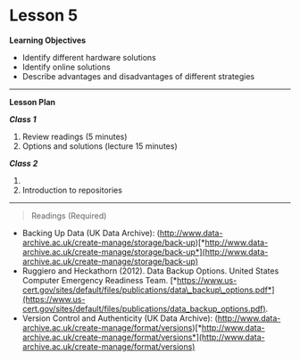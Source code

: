 Lesson 5
========

**Learning Objectives**
  - Identify different hardware solutions
  - Identify online solutions
  - Describe advantages and disadvantages of different strategies

---

**Lesson Plan**
  
*__Class 1__*  

1. Review readings (5 minutes)
2. Options and solutions (lecture 15 minutes) 

*__Class 2__*  

1. 
2. Introduction to repositories

---

> Readings (Required)

  - Backing Up Data (UK Data Archive): (http://www.data-archive.ac.uk/create-manage/storage/back-up)[*http://www.data-archive.ac.uk/create-manage/storage/back-up*](http://www.data-archive.ac.uk/create-manage/storage/back-up)
  - Ruggiero and Heckathorn (2012). Data Backup Options. United States Computer Emergency Readiness Team. [*https://www.us-cert.gov/sites/default/files/publications/data\_backup\_options.pdf*](https://www.us-cert.gov/sites/default/files/publications/data_backup_options.pdf).
  - Version Control and Authenticity (UK Data Archive): (http://www.data-archive.ac.uk/create-manage/format/versions)[*http://www.data-archive.ac.uk/create-manage/format/versions*](http://www.data-archive.ac.uk/create-manage/format/versions)
